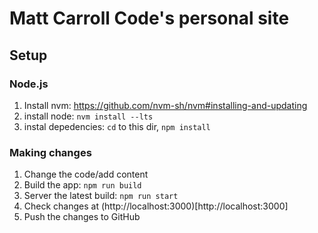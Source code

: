# Matt Carroll Code's personal site

## Setup

### Node.js
1. Install nvm: https://github.com/nvm-sh/nvm#installing-and-updating
1. install node: `nvm install --lts`
1. instal depedencies: `cd` to this dir, `npm install`

### Making changes
1. Change the code/add content
1. Build the app: `npm run build`
1. Server the latest build: `npm run start`
1. Check changes at (http://localhost:3000)[http://localhost:3000]
1. Push the changes to GitHub
